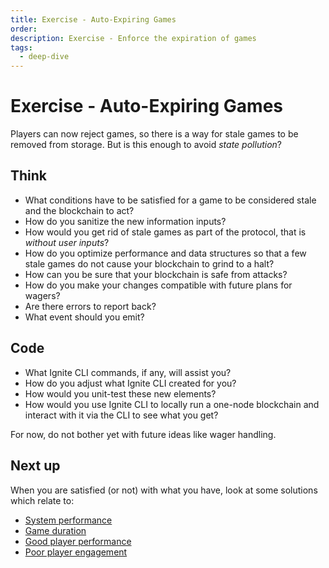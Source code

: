 ```yaml
---
title: Exercise - Auto-Expiring Games
order:
description: Exercise - Enforce the expiration of games
tags:
  - deep-dive
---
```


# Exercise - Auto-Expiring Games

Players can now reject games, so there is a way for stale games to be removed from storage. But is this enough to avoid _state pollution_?

## Think

* What conditions have to be satisfied for a game to be considered stale and the blockchain to act?
* How do you sanitize the new information inputs?
* How would you get rid of stale games as part of the protocol, that is _without user inputs_?
* How do you optimize performance and data structures so that a few stale games do not cause your blockchain to grind to a halt?
* How can you be sure that your blockchain is safe from attacks?
* How do you make your changes compatible with future plans for wagers?
* Are there errors to report back?
* What event should you emit?

## Code

* What Ignite CLI commands, if any, will assist you?
* How do you adjust what Ignite CLI created for you?
* How would you unit-test these new elements?
* How would you use Ignite CLI to locally run a one-node blockchain and interact with it via the CLI to see what you get?

For now, do not bother yet with future ideas like wager handling.

## Next up

When you are satisfied (or not) with what you have, look at some solutions which relate to:

* [System performance](../3-my-own-chain/game-fifo.md)
* [Game duration](../3-my-own-chain/game-deadline.md)
* [Good player performance](../3-my-own-chain/game-winner.md)
* [Poor player engagement](../3-my-own-chain/game-forfeit.md)
